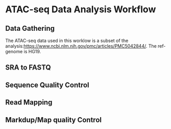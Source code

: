 # ATAC-seq Data Analysis Workflow

## Data Gathering
The ATAC-seq data used in this worklow is a subset of the analysis:https://www.ncbi.nlm.nih.gov/pmc/articles/PMC5042844/.
The ref-genome is HG19.

## SRA to FASTQ

## Sequence Quality Control

## Read Mapping

## Markdup/Map quality Control